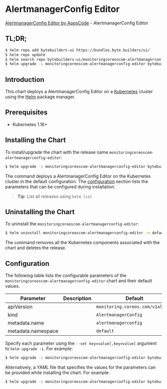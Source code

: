 # AlertmanagerConfig Editor

[AlertmanagerConfig Editor by AppsCode](https://byte.builders) - AlertmanagerConfig Editor

## TL;DR;

```bash
$ helm repo add bytebuilders-ui https://bundles.byte.builders/ui/
$ helm repo update
$ helm search repo bytebuilders-ui/monitoringcoreoscom-alertmanagerconfig-editor --version=v0.4.0
$ helm upgrade -i monitoringcoreoscom-alertmanagerconfig-editor bytebuilders-ui/monitoringcoreoscom-alertmanagerconfig-editor -n default --create-namespace --version=v0.4.0
```

## Introduction

This chart deploys a AlertmanagerConfig Editor on a [Kubernetes](http://kubernetes.io) cluster using the [Helm](https://helm.sh) package manager.

## Prerequisites

- Kubernetes 1.16+

## Installing the Chart

To install/upgrade the chart with the release name `monitoringcoreoscom-alertmanagerconfig-editor`:

```bash
$ helm upgrade -i monitoringcoreoscom-alertmanagerconfig-editor bytebuilders-ui/monitoringcoreoscom-alertmanagerconfig-editor -n default --create-namespace --version=v0.4.0
```

The command deploys a AlertmanagerConfig Editor on the Kubernetes cluster in the default configuration. The [configuration](#configuration) section lists the parameters that can be configured during installation.

> **Tip**: List all releases using `helm list`

## Uninstalling the Chart

To uninstall the `monitoringcoreoscom-alertmanagerconfig-editor`:

```bash
$ helm uninstall monitoringcoreoscom-alertmanagerconfig-editor -n default
```

The command removes all the Kubernetes components associated with the chart and deletes the release.

## Configuration

The following table lists the configurable parameters of the `monitoringcoreoscom-alertmanagerconfig-editor` chart and their default values.

|     Parameter      | Description |                   Default                   |
|--------------------|-------------|---------------------------------------------|
| apiVersion         |             | <code>monitoring.coreos.com/v1alpha1</code> |
| kind               |             | <code>AlertmanagerConfig</code>             |
| metadata.name      |             | <code>alertmanagerconfig</code>             |
| metadata.namespace |             | <code>default</code>                        |


Specify each parameter using the `--set key=value[,key=value]` argument to `helm upgrade -i`. For example:

```bash
$ helm upgrade -i monitoringcoreoscom-alertmanagerconfig-editor bytebuilders-ui/monitoringcoreoscom-alertmanagerconfig-editor -n default --create-namespace --version=v0.4.0 --set apiVersion=monitoring.coreos.com/v1alpha1
```

Alternatively, a YAML file that specifies the values for the parameters can be provided while
installing the chart. For example:

```bash
$ helm upgrade -i monitoringcoreoscom-alertmanagerconfig-editor bytebuilders-ui/monitoringcoreoscom-alertmanagerconfig-editor -n default --create-namespace --version=v0.4.0 --values values.yaml
```
